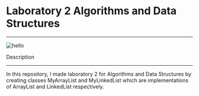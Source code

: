 # Laboratory 2 Algorithms and Data Structures
___
![hello](https://media3.giphy.com/media/E1w0yvMxBIv5M8WkL8/giphy.gif)

Description
___
In this repository, I made laboratory 2 for Algorithms and Data Structures by creating classes MyArrayList and MyLinkedList which are implementations of ArrayList and LinkedList respectively.
